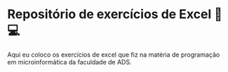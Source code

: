 # Repositório de exercícios de Excel :man::computer:



Aqui eu coloco os exercícios de excel que fiz na matéria de programação em microinformática da faculdade de ADS.
